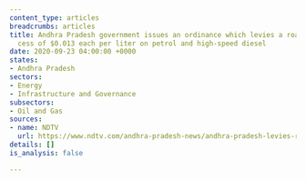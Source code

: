 ```yaml
---
content_type: articles
breadcrumbs: articles
title: Andhra Pradesh government issues an ordinance which levies a road development
  cess of $0.013 each per liter on petrol and high-speed diesel
date: 2020-09-23 04:00:00 +0000
states:
- Andhra Pradesh
sectors:
- Energy
- Infrastructure and Governance
subsectors:
- Oil and Gas
sources:
- name: NDTV
  url: https://www.ndtv.com/andhra-pradesh-news/andhra-pradesh-levies-re-1-road-development-cess-on-petrol-diesel-2297758
details: []
is_analysis: false

---
```

